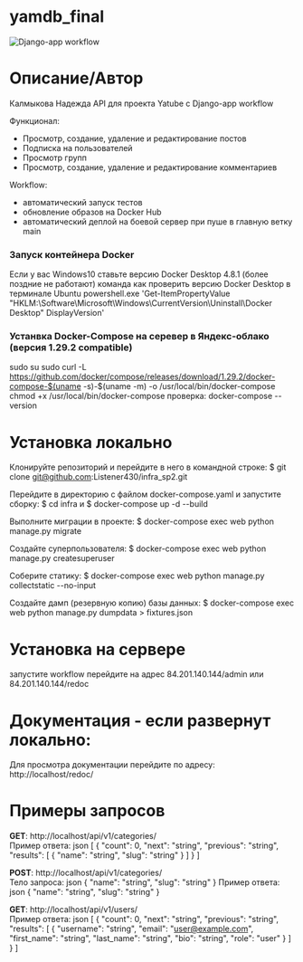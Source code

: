 # yamdb_final
![Django-app workflow](https://github.com/Listener430/yamdb_final/actions/workflows/yamdb_workflow.yml/badge.svg)

# Описание/Автор
Калмыкова Надежда
API для проекта Yatube c Django-app workflow

Функционал:
* Просмотр, создание, удаление и редактирование постов
* Подписка на пользователей
* Просмотр групп
* Просмотр, создание, удаление и редактирование комментариев

Workflow:
* автоматический запуск тестов
* обновление образов на Docker Hub
* автоматический деплой на боевой сервер при пуше в главную ветку main

### Запуск контейнера Docker

Если у вас Windows10 ставьте версию Docker Desktop 4.8.1 (более поздние не работают)
команда как проверить версию Docker Desktop в терминале Ubuntu
powershell.exe 'Get-ItemPropertyValue "HKLM:\Software\Microsoft\Windows\CurrentVersion\Uninstall\Docker Desktop" DisplayVersion'

### Устанвка Docker-Compose на серевер в Яндекс-облако (версия 1.29.2 compatible)
sudo su
sudo curl -L https://github.com/docker/compose/releases/download/1.29.2/docker-compose-$(uname -s)-$(uname -m) -o /usr/local/bin/docker-compose
chmod +x /usr/local/bin/docker-compose
проверка:
docker-compose --version



# Установка локально

Клонируйте репозиторий и перейдите в него в командной строке:
$ git clone git@github.com:Listener430/infra_sp2.git

Перейдите в директорию с файлом docker-compose.yaml и запустите сборку:
$ cd infra
и
$ docker-compose up -d --build

Выполните миграции в проекте:
$ docker-compose exec web python manage.py migrate

Создайте суперпользователя:
$ docker-compose exec web python manage.py createsuperuser

Соберите статику:
$ docker-compose exec web python manage.py collectstatic --no-input

Создайте дамп (резервную копию) базы данных:
$ docker-compose exec web python manage.py dumpdata > fixtures.json


# Установка на сервере
запустите workflow
перейдите на адрес 84.201.140.144/admin
или 84.201.140.144/redoc


# Документация - если развернут локально:

Для просмотра документации перейдите по адресу:
http://localhost/redoc/

# Примеры запросов

**GET**: http://localhost/api/v1/categories/  
Пример ответа:
json
[
  {
    "count": 0,
    "next": "string",
    "previous": "string",
    "results": [
      {
        "name": "string",
        "slug": "string"
      }
    ]
  }
]

**POST**: http://localhost/api/v1/categories/  
Тело запроса:
json
{
  "name": "string",
  "slug": "string"
}
Пример ответа:
json
{
  "name": "string",
  "slug": "string"
}

**GET**: http://localhost/api/v1/users/  
Пример ответа:
json
[
  {
    "count": 0,
    "next": "string",
    "previous": "string",
    "results": [
      {
        "username": "string",
        "email": "user@example.com",
        "first_name": "string",
        "last_name": "string",
        "bio": "string",
        "role": "user"
      }
    ]
  }
]

